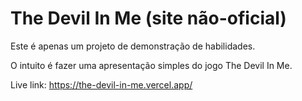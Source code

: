 # The Devil In Me (site não-oficial)

Este é apenas um projeto de demonstração de habilidades.

O intuito é fazer uma apresentação simples do jogo The Devil In Me.

Live link: https://the-devil-in-me.vercel.app/
